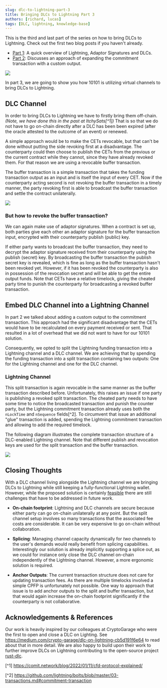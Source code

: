 ```yaml
---
slug: dlc-to-lightning-part-3
title: Bringing DLCs to Lightning Part 3
authors: [richard, lucas]
tags: [DLC, lightning, knowledge-base]
---
```


This is the third and last part of the series on how to bring DLCs to Lightning.
Check out the first two blog posts if you haven't already.

- [Part 1](https://10101.finance/blog/dlc-to-lightning-part-1): A quick overview of Lightning, Adaptor Signatures and DLCs.
- [Part 2](https://10101.finance/blog/dlc-to-lightning-part-2): Discusses an approach of expanding the commitment transaction with a custom output.

![](/2023-08-29-bringing-dlc-to-lightning-part-3/bitcoin_struck_by_lightning.png)

In part 3, we are going to show you how 10101 is utilizing virtual channels to bring DLCs to Lightning.

<!-- truncate -->

## DLC Channel

In order to bring DLCs to Lightning we have to firstly bring them off-chain.
_(Note, we have done this in the past at ItchySats[^1])_
That is so that we do not have to go on-chain directly after a DLC has been been expired (after the oracle attested to the outcome of an event) or renewed.

A simple approach would be to make the CETs revocable, but that can't be done without putting the side revoking first at a disadvantage.
The counterparty could then choose to publish the CETs from the previous or the current contract while they cannot, since they have already revoked them.
For that reason we are using a revocable buffer transaction.

The buffer transaction is a simple transaction that takes the funding transaction output as an input and is itself the input of every CET.
Now if the counterparty acting second is not revoking the buffer transaction in a timely manner, the party revoking first is able to broadcast the buffer transaction and settle the contract unilaterally.

![](/2023-08-29-bringing-dlc-to-lightning-part-3/dlc_channel.png)

### But how to revoke the buffer transaction?

We can again make use of adaptor signatures.
When a contract is set up, both parties give each other an adaptor signature for the buffer transaction input, encrypted with their counterparty publish (public) key.

If either party wants to broadcast the buffer transaction, they need to decrypt the adaptor signature received from their counterparty using the publish (secret) key.
By broadcasting the buffer transaction the publish secret key is revealed, which is fine as long as the buffer transaction hasn't been revoked yet.
However, if it has been revoked the counterparty is also in possession of the revocation secret and will be able to get the entire output funds.
Note that CETs have a relative timelock, giving the cheated party time to punish the counterparty for broadcasting a revoked buffer transaction.

## Embed DLC Channel into a Lightning Channel

In part 2 we talked about adding a custom output to the commitment transaction.
This approach had the significant disadvantage that the CETs would have to be recalculated on every payment received or sent.
That resulted in a lot of overhead that we did not want to have for our 10101 solution.

Consequently, we opted to split the Lightning funding transaction into a Lightning channel and a DLC channel.
We are achieving that by spending the funding transaction into a split transaction containing two outputs: One for the Lightning channel and one for the DLC channel.

### Lightning Channel

This split transaction is again revocable in the same manner as the buffer transaction described before.
Unfortunately, this raises an issue if one party is publishing a revoked split transaction.
The cheated party needs to have some time to notice the broadcasted transaction and punish the counter party, but the Lightning commitment transaction already uses both the `nLockTime` and `nSequence` fields[^2].
To circumvent that issue an additional "glue" transaction is added, spending the Lightning commitment transaction and allowing to add the required timelock.

The following diagram illustrates the complete transaction structure of a DLC-enabled Lightning channel.
Note that different publish and revocation keys are used for the split transaction and the buffer transaction.

![](/2023-08-29-bringing-dlc-to-lightning-part-3/split_transaction.png)

## Closing Thoughts

With a DLC channel living alongside the Lightning channel we are bringing DLCs to Lightning while still keeping a fully-functional Lightning wallet. However, while the proposed solution is certainly [feasible](https://github.com/get10101/10101/) there are still challenges that have to be addressed in future work.

- **On-chain footprint**: Lightning and DLC channels are secure because either party can go on-chain unilaterally at any point. But the split channel setup involves so many transactions that the associated fee costs are considerable. It can be very expensive to go on-chain without collaboration.

- **Splicing**: Managing channel capacity dynamically for _two_ channels to the user's demands would really benefit from splicing capabilities. Interestingly our solution is already implicitly supporting a splice out, as we could for instance only close the DLC channel on-chain independently of the Lightning channel.
  However, a more ergonomic solution is required.

- **Anchor Outputs**: The current transaction structure does not care for updating transaction fees. As there are multiple timelocks involved a simple CPFP is unfortunately not possible. One way to approach that issue is to add anchor outputs to the split and buffer transaction, but that would again increase the on-chain footprint significantly if the counterparty is not collaborative.

## Acknowledgements & References

Our work is heavily inspired by our colleagues at CryptoGarage who were the first to open and close a DLC on Lighting.
See https://medium.com/crypto-garage/dlc-on-lightning-cb5d191f6e64 to read about that in more detail.
We are also happy to build upon their work to further improve DLCs on Lightning contributing to the open-source project [rust-dlc](https://github.com/p2pderivatives/rust-dlc).

[^1] https://comit.network/blog/2022/01/11/cfd-protocol-explained/

[^2] https://github.com/lightning/bolts/blob/master/03-transactions.md#commitment-transaction
